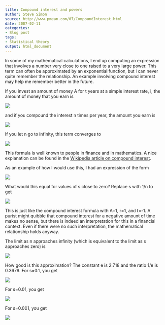 ```yaml
---
title: Compound interest and powers
author: Steve Simon
source: http://www.pmean.com/07/CompoundInterest.html
date: 2007-02-11
categories:
- Blog post
tags:
- Statistical theory
output: html_document
---
```

In some of my mathematical calculations, I end up computing an
expression that involves a number very close to one raised to a very
large power. This term can often be approximated by an exponential
function, but I can never quite remember the relationship. An example
involving compound interest may help me remember better in the future.

<!---More--->

If you invest an amount of money A for t years at a simple interest
rate, i, the amount of money that you earn is

![](http://www.pmean.com/images/images/07/CompoundInterest01.gif)

and if you compound the interest n times per year, the amount you earn
is

![](http://www.pmean.com/images/images/07/CompoundInterest02.gif)

If you let n go to infinity, this term converges to

![](http://www.pmean.com/images/images/07/CompoundInterest03.gif)

This formula is well known to people in finance and in mathematics. A
nice explanation can be found in the [Wikipedia article on compound
interest](http://en.wikipedia.org/wiki/Compound_interest).

As an example of how I would use this, I had an expression of the form

![](http://www.pmean.com/images/images/07/CompoundInterest04.gif)

What would this equal for values of s close to zero? Replace s with 1/n
to get

![](http://www.pmean.com/images/images/07/CompoundInterest05.gif)

This is just like the compound interest formula with A=1, r=1, and t=-1.
A purist might quibble that compound interest for a negative amount of
time makes no sense, but there is indeed an interpretation for this in a
financial context. Even if there were no such interpretation, the
mathematical relationship holds anyway.

The limit as n approaches infinity (which is equivalent to the limit as
s approaches zero) is

![](http://www.pmean.com/images/images/07/CompoundInterest06.gif)

How good is this approximation? The constant e is 2.718 and the ratio
1/e is 0.3679. For s=0.1, you get

![](http://www.pmean.com/images/images/07/CompoundInterest07.gif)

  For s=0.01, you get

![](http://www.pmean.com/images/images/07/CompoundInterest08.gif)

For s=0.001, you get

![](http://www.pmean.com/images/images/07/CompoundInterest09.gif)
